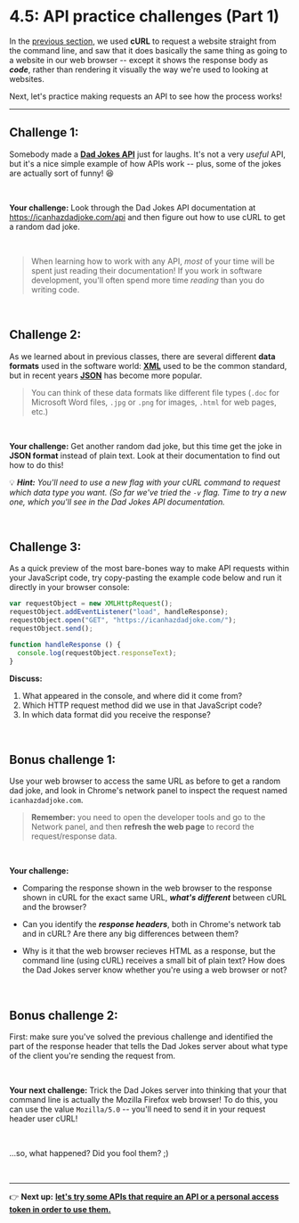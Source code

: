 # 4.5: API practice challenges (Part 1)

In the [previous section](https://github.com/LearningNerd/intro-apis-workshop/blob/master/curl-intro.md), we used **cURL** to request a website straight from the command line, and saw that it does basically the same thing as going to a website in our web browser -- except it shows the response body as ***code***, rather than rendering it visually the way we're used to looking at websites.

Next, let's practice making requests an API to see how the process works!

<hr/>

## Challenge 1:

Somebody made a [**Dad Jokes API**](https://icanhazdadjoke.com/api) just for laughs. It's not a very *useful* API, but it's a nice simple example of how APIs work -- plus, some of the jokes are actually sort of funny! :laughing:

<br/>

**Your challenge:** Look through the Dad Jokes API documentation at https://icanhazdadjoke.com/api and then figure out how to use cURL to get a random dad joke.

<br/>

  > When learning how to work with any API, *most* of your time will be spent just reading their documentation! If you work in software development, you'll often spend more time *reading* than you do writing code.

<br/>

## Challenge 2:

As we learned about in previous classes, there are several different **data formats** used in the software world: [**XML**](https://en.wikipedia.org/wiki/XML) used to be the common standard, but in recent years [**JSON**](https://en.wikipedia.org/wiki/JSON) has become more popular.

  > You can think of these data formats like different file types (`.doc` for Microsoft Word files, `.jpg` or `.png` for images, `.html` for web pages, etc.)

<br/>

**Your challenge:** Get another random dad joke, but this time get the joke in **JSON format** instead of plain text. Look at their documentation to find out how to do this!

:bulb: ***Hint:** You'll need to use a new flag with your cURL command to request which data type you want. (So far we've tried the `-v` flag. Time to try a new one, which you'll see in the Dad Jokes API documentation.*

<br/>

## Challenge 3: 

As a quick preview of the most bare-bones way to make API requests within your JavaScript code, try copy-pasting the example code below and run it directly in your browser console:

```javascript
var requestObject = new XMLHttpRequest();
requestObject.addEventListener("load", handleResponse);
requestObject.open("GET", "https://icanhazdadjoke.com/");
requestObject.send();

function handleResponse () {
  console.log(requestObject.responseText);
}
```

**Discuss:**

  1. What appeared in the console, and where did it come from?
  2. Which HTTP request method did we use in that JavaScript code?
  3. In which data format did you receive the response?
  
<br/>

## Bonus challenge 1:

Use your web browser to access the same URL as before to get a random dad joke, and look in Chrome's network panel to inspect the request named `icanhazdadjoke.com`.

  > **Remember:** you need to open the developer tools and go to the Network panel, and then **refresh the web page** to record the request/response data.

<br/>

**Your challenge:**

  - Comparing the response shown in the web browser to the response shown in cURL for the exact same URL, ***what's different*** between cURL and the browser?
  
  - Can you identify the ***response headers***, both in Chrome's network tab and in cURL? Are there any big differences between them? 
  
  - Why is it that the web browser recieves HTML as a response, but the command line (using cURL) receives a small bit of plain text? How does the Dad Jokes server know whether you're using a web browser or not?

<br/>


## Bonus challenge 2:

First: make sure you've solved the previous challenge and identified the part of the response header that tells the Dad Jokes server about what type of the client you're sending the request from.

<br/>

**Your next challenge:** Trick the Dad Jokes server into thinking that your that command line is actually the Mozilla Firefox web browser! To do this, you can use the value `Mozilla/5.0` -- you'll need to send it in your request header user cURL!

<br/>

...so, what happened? Did you fool them? ;)

<br/>
<hr/>

:point_right: **Next up:** [**let's try some APIs that require an API or a personal access token in order to use them.**](https://github.com/LearningNerd/intro-apis-workshop/blob/master/api-challenges-2.md)
